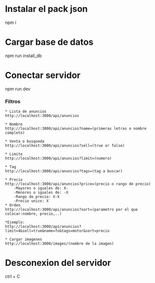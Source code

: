# Instalar el pack json
npm i

# Cargar base de datos
npm run install_db

# Conectar servidor
npm run dev

### Filtros

    * Lista de anuncios
    http://localhost:3000/api/anuncios

    * Nombre
    http://localhost:3000/api/anuncios?name=(primeras letras o nombre completo)

    * Venta o busqueda
    http://localhost:3000/api/anuncios?sell=(true or false)

    * Limite
    http://localhost:3000/api/anuncios?limit=(numero)

    * Tag
    http://localhost:3000/api/anuncios?tags=(tag a buscar)

    * Precio
    http://localhost:3000/api/anuncios?price=(precio o rango de precio)
        -Mayores o iguales de: X-
        -Menores o iguales de: -X
        -Rango de precio: X-X
        -Precio unico: X
    * Orden
    http://localhost:3000/api/anuncios?sort=(parametro por el que colocar:nombre, precio,..)

    *Ejemplo:
    http://localhost:3000/api/anuncios?limit=4&sell=true&name=fo&tags=motor&sort=precio

    * Cargar imagenes
    http://localhost:3000/images/(nombre de la imagen)

# Desconexion del servidor
ctrl + C